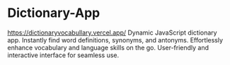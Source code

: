 # Dictionary-App
https://dictionaryvocabullary.vercel.app/
Dynamic JavaScript dictionary app. Instantly find word definitions, synonyms, and antonyms. Effortlessly enhance vocabulary and language skills on the go. User-friendly and interactive interface for seamless use.
